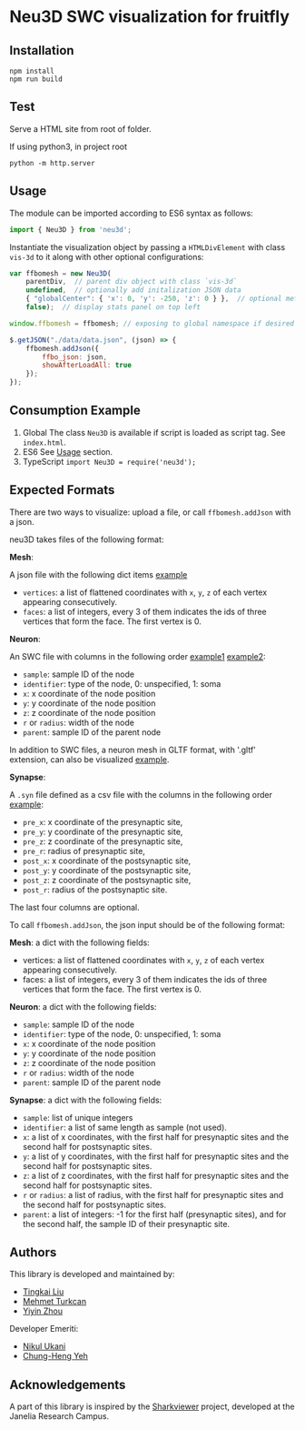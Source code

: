 # Neu3D SWC visualization for fruitfly


## Installation
```
npm install
npm run build
```

## Test
Serve a HTML site from root of folder.

If using python3, in project root

```
python -m http.server
```

## Usage
The module can be imported according to ES6 syntax as follows:

```javascript
import { Neu3D } from 'neu3d';
```

Instantiate the visualization object by passing a `HTMLDivElement` with class `vis-3d` to it along with other optional configurations:

```javascript
var ffbomesh = new Neu3D(
    parentDiv,  // parent div object with class `vis-3d`
    undefined,  // optionally add initalization JSON data
    { "globalCenter": { 'x': 0, 'y': -250, 'z': 0 } },  // optional metadata
    false);  // display stats panel on top left

window.ffbomesh = ffbomesh; // exposing to global namespace if desired

$.getJSON("./data/data.json", (json) => {
    ffbomesh.addJson({
        ffbo_json: json,
        showAfterLoadAll: true
    });
});
```

## Consumption Example

1. Global
    The class `Neu3D` is available if script is loaded as script tag. See `index.html`.
2. ES6
    See [Usage](#usage) section.
3. TypeScript
   `import Neu3D = require('neu3d');`

## Expected Formats

There are two ways to visualize: upload a file, or call `ffbomesh.addJson` with a json.

neu3D takes files of the following format:

**Mesh**:

A json file with the following dict items [example](https://cdn.rawgit.com/fruitflybrain/ffbo.lib/master/mesh/al_l.json)

- `vertices`: a list of flattened coordinates with `x`, `y`, `z` of each vertex appearing consecutively.
- `faces`: a list of integers, every 3 of them indicates the ids of three vertices that form the face. The first vertex is 0.

**Neuron**:

An SWC file with columns in the following order [example1](https://cdn.rawgit.com/fruitflybrain/neu3d/master/data/hemibrain_neuron.swc) [example2](https://cdn.rawgit.com/fruitflybrain/neu3d/master/data/larva_neuron.swc):

- `sample`: sample ID of the node
- `identifier`: type of the node, 0: unspecified, 1: soma
- `x`: x coordinate of the node position
- `y`: y coordinate of the node position
- `z`: z coordinate of the node position
- `r` or `radius`: width of the node
- `parent`: sample ID of the parent node

In addition to SWC files, a neuron mesh in GLTF format, with '.gltf' extension, can also be visualized [example](https://cdn.rawgit.com/fruitflybrain/neu3d/master/data/hemibrain_neuron.gltf).

**Synapse**:

A `.syn` file defined as a csv file with the columns in the following order [example](https://cdn.rawgit.com/fruitflybrain/neu3d/master/data/synapses.swc):

- `pre_x`: x coordinate of the presynaptic site,
- `pre_y`: y coordinate of the presynaptic site,
- `pre_z`: z coordinate of the presynaptic site,
- `pre_r`: radius of presynaptic site,
- `post_x`: x coordinate of the postsynaptic site,
- `post_y`: y coordinate of the postsynaptic site,
- `post_z`: z coordinate of the postsynaptic site,
- `post_r`: radius of the postsynaptic site.

The last four columns are optional.

To call `ffbomesh.addJson`, the json input should be of the following format:

**Mesh**: a dict with the following fields:

- vertices: a list of flattened coordinates with `x`, `y`, `z` of each vertex appearing consecutively.
- faces: a list of integers, every 3 of them indicates the ids of three vertices that form the face. The first vertex is 0.

**Neuron**: a dict with the following fields:

- `sample`: sample ID of the node
- `identifier`: type of the node, 0: unspecified, 1: soma
- `x`: x coordinate of the node position
- `y`: y coordinate of the node position
- `z`: z coordinate of the node position
- `r` or `radius`: width of the node
- `parent`: sample ID of the parent node

**Synapse**: a dict with the following fields:

- `sample`: list of unique integers
- `identifier`: a list of same length as sample (not used).
- `x`: a list of x coordinates, with the first half for presynaptic sites and the second half for postsynaptic sites.
- `y`: a list of y coordinates, with the first half for presynaptic sites and the second half for postsynaptic sites.
- `z`: a list of z coordinates, with the first half for presynaptic sites and the second half for postsynaptic sites.
- `r` or `radius`: a list of radius, with the first half for presynaptic sites and the second half for postsynaptic sites.
- `parent`: a list of integers: -1 for the first half (presynaptic sites), and for the second half, the sample ID of their presynaptic site.

## Authors

This library is developed and maintained by:

* [Tingkai Liu](https://github.com/TK-21st)
* [Mehmet Turkcan](https://github.com/mkturkcan)
* [Yiyin Zhou](https://github.com/yiyin)

Developer Emeriti:
* [Nikul Ukani](https://github.com/nikulukani)
* [Chung-Heng Yeh](https://github.com/chungheng)


## Acknowledgements

A part of this library is inspired by the [Sharkviewer](https://github.com/JaneliaSciComp/SharkViewer) project, developed at the Janelia Research Campus.
